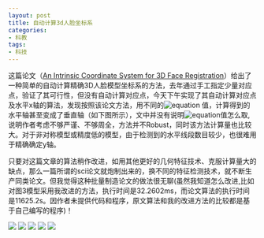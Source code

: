 ```yaml
---
layout: post
title: 自动计算3d人脸坐标系
categories:
- 科教
tags:
- 科技
---
```

  这篇论文（[An Intrinsic Coordinate System for 3D Face Registration](http://kahlan.eps.surrey.ac.uk/pobi/Koppen-ICPR-2012.pdf)）给出了一种简单的自动计算精确3D人脸模型坐标系的方法，<!--more-->去年通过手工指定少量对应点，验证了其可行性，但没有自动计算对应点，今天下午实现了其自动计算对应点及水平x轴的算法，发现按照该论文方法，用不同的![equation](http://latex.codecogs.com/gif.latex?\alpha )
  值，计算得到的水平轴甚至变成了垂直轴（如下图所示），文中并没有说明![equation](http://latex.codecogs.com/gif.latex?\alpha )值怎么取,说明作者考虑不够严谨、不够周全，方法并不Robust，同时该方法计算量也比较大。对于非对称模型或精度低的模型，由于检测到的水平线段数目较少，也很难用于精确确定y轴。

  只要对这篇文章的算法稍作改进，如用其他更好的几何特征技术、克服计算量大的缺点，那么一篇所谓的sci论文就炮制出来的，换不同的特征检测技术，就不断生产同类论文。但我觉得这种批量制造论文的做法很无聊(虽然我知道怎么改进,比如对图3模型采用我改进的方法，执行时间是32.2602ms，而论文算法的执行时间是11625.2s。因作者未提供代码和程序，原文算法和我的改进方法的比较都是基于自己编写的程序)！
  
  ![](http://blog.hwdong.com/images/z_axis.jpg)
  ![](http://blog.hwdong.com/images/z_axis_2.jpg)
  ![](http://blog.hwdong.com/images/x_axis.jpg)
  ![](http://blog.hwdong.com/images/x_axis_1.jpg)
  ![](http://blog.hwdong.com/images/x_axis_2.jpg)

